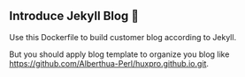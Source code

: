 ## Introduce Jekyll Blog 🧪

Use this Dockerfile to build customer blog according to Jekyll.

But you should apply blog template to organize you blog like
https://github.com/Alberthua-Perl/huxpro.github.io.git.
